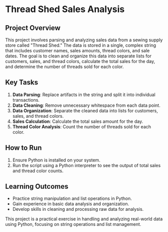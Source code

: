 # Thread Shed Sales Analysis

## Project Overview

This project involves parsing and analyzing sales data from a sewing supply store called "Thread Shed." The data is stored in a single, complex string that includes customer names, sales amounts, thread colors, and sale dates. The goal is to clean and organize this data into separate lists for customers, sales, and thread colors, calculate the total sales for the day, and determine the number of threads sold for each color.

## Key Tasks

1. **Data Parsing**: Replace artifacts in the string and split it into individual transactions.
2. **Data Cleaning**: Remove unnecessary whitespace from each data point.
3. **Data Organization**: Separate the cleaned data into lists for customers, sales, and thread colors.
4. **Sales Calculation**: Calculate the total sales amount for the day.
5. **Thread Color Analysis**: Count the number of threads sold for each color.

## How to Run

1. Ensure Python is installed on your system.
2. Run the script using a Python interpreter to see the output of total sales and thread color counts.

## Learning Outcomes

- Practice string manipulation and list operations in Python.
- Gain experience in basic data analysis and organization.
- Develop skills in cleaning and processing raw data for analysis.

This project is a practical exercise in handling and analyzing real-world data using Python, focusing on string operations and list management.
